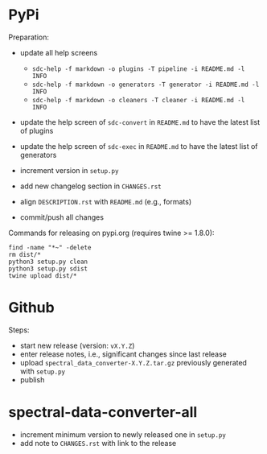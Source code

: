 PyPi
====

Preparation:

* update all help screens

  * `sdc-help -f markdown -o plugins -T pipeline -i README.md -l INFO`
  * `sdc-help -f markdown -o generators -T generator -i README.md -l INFO`
  * `sdc-help -f markdown -o cleaners -T cleaner -i README.md -l INFO`
  
* update the help screen of `sdc-convert` in `README.md` to have the latest list of plugins
* update the help screen of `sdc-exec` in `README.md` to have the latest list of generators
* increment version in `setup.py`
* add new changelog section in `CHANGES.rst`
* align `DESCRIPTION.rst` with `README.md` (e.g., formats)
* commit/push all changes

Commands for releasing on pypi.org (requires twine >= 1.8.0):

```
find -name "*~" -delete
rm dist/*
python3 setup.py clean
python3 setup.py sdist
twine upload dist/*
```


Github
======

Steps:

* start new release (version: `vX.Y.Z`)
* enter release notes, i.e., significant changes since last release
* upload `spectral_data_converter-X.Y.Z.tar.gz` previously generated with `setup.py`
* publish


spectral-data-converter-all
===========================

* increment minimum version to newly released one in `setup.py`
* add note to `CHANGES.rst` with link to the release
